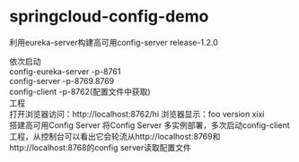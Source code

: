 # springcloud-config-demo
利用eureka-server构建高可用config-server release-1.2.0<br>

依次启动<br>
config-eureka-server  -p-8761<br>
config-server  -p-8769.8769<br>
config-client  -p-8762(配置文件中获取)<br>
工程<br>
打开浏览器访问：http://localhost:8762/hi
浏览器显示：foo version xixi
<br>
搭建高可用Config Server 
将Config Server 多实例部署，多次启动config-client工程，从控制台可以看出它会轮流从http://localhost:8769和http://localhost:8768的config server读取配置文件
